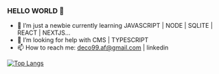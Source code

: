 ### HELLO WORLD 👋

- 🌱 I’m just a newbie currently learning JAVASCRIPT | NODE | SQLITE | REACT | NEXTJS...
- 🤔 I’m looking for help with CMS | TYPESCRIPT
- 📫 How to reach me: deco99.af@gmail.com | linkedin


[![Top Langs](https://github-readme-stats.vercel.app/api/top-langs/?username=andredefreitas&layout=compact)](https://github.com/andredefreitas/github-readme-stats)

